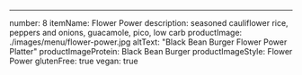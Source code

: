 ---
number: 8
itemName: Flower Power
description: seasoned cauliflower rice, peppers and onions, guacamole, pico, low carb
productImage: ./images/menu/flower-power.jpg
altText: "Black Bean Burger Flower Power Platter"
productImageProtein: Black Bean Burger
productImageStyle: Flower Power
glutenFree: true
vegan: true